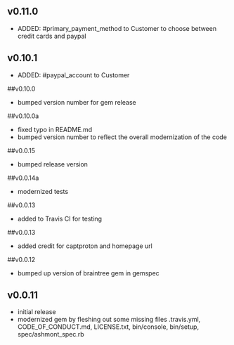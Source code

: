 ## v0.11.0
* ADDED: #primary_payment_method to Customer to choose between credit cards and paypal

## v0.10.1
* ADDED: #paypal_account to Customer

##v0.10.0
* bumped version number for gem release

##v0.10.0a
* fixed typo in README.md
* bumped version number to reflect the overall modernization of the code

##v0.0.15
* bumped release version

##v0.0.14a
* modernized tests

##v0.0.13
* added to Travis CI for testing

##v0.0.13
* added credit for captproton and homepage url

##v0.0.12

* bumped up version of braintree gem in gemspec

## v0.0.11

* initial release
* modernized gem by fleshing out some missing files .travis.yml, CODE_OF_CONDUCT.md, LICENSE.txt, bin/console, bin/setup, spec/ashmont_spec.rb